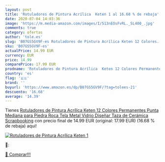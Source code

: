 ```yaml
---
layout: post
title: 'Rotuladores de Pintura Acrílica  Keten 1 al 16.68 % de rebaja'
date: 2020-07-04 14:03:36
image: 'https://m.media-amazon.com/images/I/513nEOsFvRL._SL400_.jpg'
comments: true
category: ofertas
author: 'tole.es'
slug: 'B07GS5GV9F-es Rotuladores de Pintura Acrílica Keten 12 Colores...'
sku: 'B07GS5GV9F-es'
actualPrice: 14.99 EUR
currency: EUR
price: 14.99
comparePrice: 17.99 EUR
prodname: 'Rotuladores de Pintura Acrílica  Keten 12 Colores Permanentes Punta Mediana para Piedra  Roca  Tela  Metal  Vidrio  Diseñar Taza de Cerámica  Scrapbooking'
country: 'es'
flag: '🇪🇸'
brand: ''
buyurl: 'https://www.amazon.es/dp/B07GS5GV9F/?tag=tolees-21'
descuento: '16.68'
average: '14.39'
---
```


Tienes [Rotuladores de Pintura Acrílica  Keten 12 Colores Permanentes Punta Mediana para Piedra  Roca  Tela  Metal  Vidrio  Diseñar Taza de Cerámica  Scrapbooking](https://www.amazon.es/dp/B07GS5GV9F/?tag=tolees-21) con precio final de  14.99 EUR (original: 17.99 EUR) (16.68 %  de rebaja) aqui!

[![Rotuladores de Pintura Acrílica  Keten 1](https://m.media-amazon.com/images/I/513nEOsFvRL._SL400_.jpg)](https://www.amazon.es/dp/B07GS5GV9F/?tag=tolees-21)

🔎:


[🛒 Comprar!!!](https://www.amazon.es/dp/B07GS5GV9F/?tag=tolees-21)

